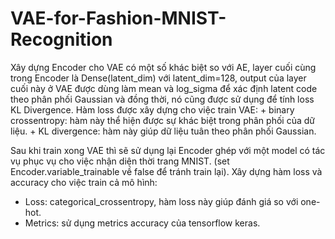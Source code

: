 # VAE-for-Fashion-MNIST-Recognition
Xây dựng Encoder cho VAE có một số khác biệt so với AE, layer cuối cùng trong Encoder là Dense(latent_dim) với latent_dim=128, output của layer cuối này ở VAE được dùng làm mean và log_sigma để xác định latent code theo phân phối Gaussian và đồng thời, nó cũng được sử dụng để tính loss KL Divergence.
Hàm loss được xây dựng cho việc train VAE:
	+ binary crossentropy: hàm này thể hiện được sự khác biệt trong phân phối của dữ liệu.
	+ KL divergence: hàm này giúp dữ liệu tuân theo phân phối Gaussian.

Sau khi train xong VAE thì sẽ sử dụng lại Encoder ghép với một model có tác vụ phục vụ cho việc nhận diện thời trang MNIST. (set Encoder.variable_trainable về false để tránh train lại).
Xây dựng hàm loss và accuracy cho việc train cả mô hình:
  + Loss: categorical_crossentropy, hàm loss này giúp đánh giá so với one-hot.
  + Metrics: sử dụng metrics accuracy của tensorflow keras.
